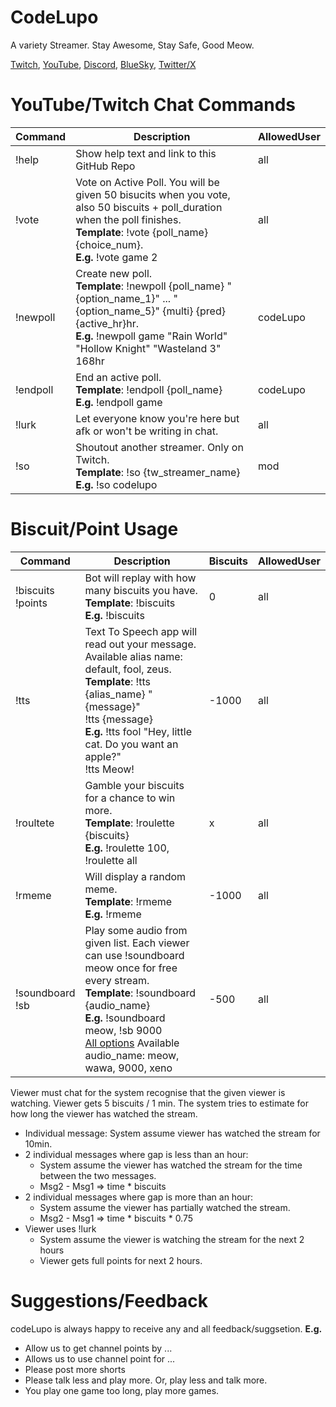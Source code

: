 # CodeLupo
A variety Streamer. Stay Awesome, Stay Safe, Good Meow.

[Twitch](https://www.twitch.tv/codelupo), [YouTube](https://www.youtube.com/@codelupo), [Discord](https://discord.com/invite/B6dZ9DZS7q), [BlueSky](https://bsky.app/profile/codelupo.bsky.social), [Twitter/X](https://www.twitter.com/codelupo)

# YouTube/Twitch Chat Commands
| Command | Description | AllowedUser | 
| -------- | ------- | ------- |
| !help | Show help text and link to this GitHub Repo | all |
| !vote | Vote on Active Poll. You will be given 50 bisucits when you vote, also 50 biscuits + poll_duration when the poll finishes. <br />**Template**: !vote {poll_name} {choice_num}. <br />**E.g.** !vote game 2 | all |
| !newpoll | Create new poll. <br />**Template**: !newpoll {poll_name} "{option_name_1}" ... "{option_name_5}" {multi} {pred} {active_hr}hr. <br />**E.g.** !newpoll game "Rain World" "Hollow Knight" "Wasteland 3" 168hr | codeLupo |
| !endpoll | End an active poll. <br />**Template**: !endpoll {poll_name} <br />**E.g.** !endpoll game | codeLupo |
| !lurk | Let everyone know you're here but afk or won't be writing in chat. | all |
| !so | Shoutout another streamer. Only on Twitch. <br/> **Template**: !so {tw_streamer_name} <br/> **E.g.** !so codelupo | mod |

# Biscuit/Point Usage
| Command | Description | Biscuits | AllowedUser | 
| -------- | ------- | ------- | ------- |
| !biscuits <br/> !points | Bot will replay with how many biscuits you have. <br/> **Template**: !biscuits <br/> **E.g.** !biscuits | 0 | all |
| !tts | Text To Speech app will read out your message. Available alias name: default, fool, zeus. <br/> **Template**: !tts {alias_name} "{message}" <br/> !tts {message} <br/> **E.g.** !tts fool "Hey, little cat. Do you want an apple?" <br/> !tts Meow!  | -1000 | all |
| !roultete | Gamble your biscuits for a chance to win more. <br/> **Template**: !roulette {biscuits} <br/> **E.g.** !roulette 100, !roulette all | x | all |
| !rmeme | Will display a random meme. <br/> **Template**: !rmeme <br/> **E.g.** !rmeme | -1000 | all |
| !soundboard <br/> !sb   | Play some audio from given list. Each viewer can use !soundboard meow once for free every stream.  <br/> **Template**: !soundboard {audio_name} <br/> **E.g.** !soundboard meow, !sb 9000 <br/> [All options](soundboard/README.md) Available audio_name: meow, wawa, 9000, xeno | -500 | all |


Viewer must chat for the system recognise that the given viewer is watching. Viewer gets 5 biscuits / 1 min. The system tries to estimate for how long the viewer has watched the stream.
- Individual message: System assume viewer has watched the stream for 10min.
- 2 individual messages where gap is less than an hour:
  - System assume the viewer has watched the stream for the time between the two messages. 
  - Msg2 - Msg1 => time * biscuits 
- 2 individual messages where gap is more than an hour:
  - System assume the viewer has partially watched the stream.
  - Msg2 - Msg1 => time * biscuits * 0.75
- Viewer uses !lurk
  - System assume the viewer is watching the stream for the next 2 hours
  - Viewer gets full points for next 2 hours.  

# Suggestions/Feedback
codeLupo is always happy to receive any and all feedback/suggsetion. **E.g.** 
- Allow us to get channel points by ...
- Allows us to use channel point for ...
- Please post more shorts
- Please talk less and play more. Or, play less and talk more.
- You play one game too long, play more games.
